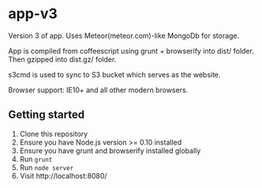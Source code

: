 app-v3
======

Version 3 of app. Uses Meteor(meteor.com)-like MongoDb for storage.

App is compiled from coffeescript using grunt + browserify into dist/ folder. Then gzipped into dist.gz/ folder.

s3cmd is used to sync to S3 bucket which serves as the website.

Browser support: IE10+ and all other modern browsers.

## Getting started

1. Clone this repository
1. Ensure you have Node.js version >= 0.10 installed
1. Ensure you have grunt and browserify installed globally
1. Run `grunt`
1. Run `node server`
1. Visit http://localhost:8080/
